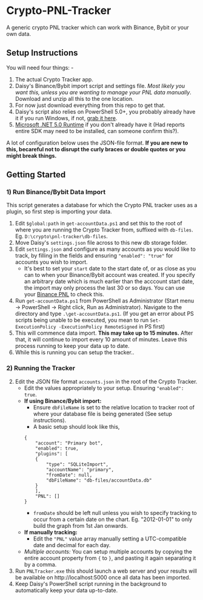 # Crypto-PNL-Tracker
A generic crypto PNL tracker which can work with Binance, Bybit or your own data.

## Setup Instructions
You will need four things: -
1. The actual Crypto Tracker app.
2. Daisy's Binance/Bybit import script and settings file. *Most likely you want this, unless you are wanting to manage your PNL data manually*. Download and unzip all this to the one location.
3. For now just download everything from this repo to get that.
4. Daisy's script also relies on PowerShell 5.0+, you probably already have it if you run Windows, if not, [grab it here](https://aka.ms/powershell-release?tag=stable).
5. [Microsoft .NET 5.0 Runtime](https://dotnet.microsoft.com/download) if you don't already have it (Had reports entire SDK may need to be installed, can someone confirm this?).

A lot of configuration below uses the JSON-file format. **If you are new to this, becareful not to disrupt the curly braces or double quotes or you might break things.**

## Getting Started
### 1) Run Binance/Bybit Data Import
This script generates a database for which the Crypto PNL tracker uses as a plugin, so first step is importing your data.
1. Edit `$global:path` in `get-accountData.ps1` and set this to the root of where you are running the Crypto Tracker from, suffixed with `db-files`. Eg. `D:\crypto\pnl-tracker\db-files`.
3. Move Daisy's `settings.json` file across to this new db storage folder.
4. Edit `settings.json` and configure as many accounts as you would like to track, by filling in the fields and ensuring `"enabled": "true"` for accounts you wish to import.
    - It's best to set your `start` date to the start date of, or as close as you can to when your Binance/Bybit account was created. If you specify an arbitrary date which is much earlier than the acccount start date, the import may only process the last 30 or so days. You can use your [Binance PNL](https://www.binance.com/en-AU/my/wallet/futures/balance/analysis) to check this.
5. Run `get-accountData.ps1` from PowerShell as Administrator (Start menu -> PowerShell -> Right click, Run as Administrator). Navigate to the directory and type `.\get-accountData.ps1`. (If you get an error about PS scripts being unable to be executed, you mean to run `Set-ExecutionPolicy -ExecutionPolicy RemoteSigned` in PS first)
6. This will commence data import. **This may take up to 15 minutes.** After that, it will continue to import every 10 amount of minutes. Leave this process running to keep your data up to date.
7. While this is running you can setup the tracker..

### 2) Running the Tracker
2. Edit the JSON file format `accounts.json` in the root of the Crypto Tracker.
    - Edit the values appropriately to your setup. Ensuring `"enabled": true`.
    - **If using Binance/Bybit import:**
        - Ensure `dbFileName` is set to the relative location to tracker root of where your database file is being generated (See setup instructions).
        - A basic setup should look like this,
        ```
        {
            "account": "Primary bot",
            "enabled": true,
            "plugins": [
            {
                "type": "SQLiteImport",
                "accountName": "primary",
                "fromDate": null,
                "dbFileName": "db-files/accountData.db"
            }
            ],
            "PNL": []
        }
        ```
        - `fromDate` should be left null unless you wish to specify tracking to occur from a certain date on the chart. Eg. "2012-01-01" to only build the graph from 1st Jan onwards.
    - **If manually tracking:**
        - Edit the `"PNL"` value array manually setting a UTC-compatible date and decimal for each day.
    - *Multiple accounts:* You can setup multiple accounts by copying the entire account property from `{` to `}`, and pasting it again separating it by a comma.
3. Run `PNLTracker.exe` this should launch a web server and your results will be available on http://localhost:5000 once all data has been imported.
4. Keep Daisy's PowerShell script running in the background to automatically keep your data up-to-date.

